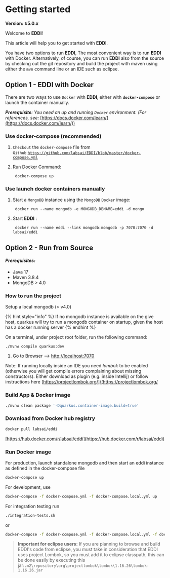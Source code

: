 # Getting started

**Version: ≥5.0.x**

Welcome to **EDDI**!

This article will help you to get started with **EDDI**.

You have two options to run **EDDI**, The most convenient way is to run **EDDI** with Docker. Alternatively, of course, you can run **EDDI** also from the source by checking out the git repository and build the project with maven using either the `mvn` command line or an IDE such as eclipse.

## Option 1 - EDDI with Docker

There are two ways to use `Docker` with **EDDI**, either with **`docker-compose`** or launch the container manually.

_**Prerequisite**: You need an up and running `Docker` environment. (For references, see:_ [https://docs.docker.com/learn/](https://docs.docker.com/learn/))

### Use docker-compose (recommended)

1. `Checkout` the `docker-compose` file from `Github`:[`https://github.com/labsai/EDDI/blob/master/docker-compose.yml`](https://github.com/labsai/EDDI/blob/master/docker-compose.yml)
2.  Run Docker Command:

    ```
     docker-compose up
    ```

### Use launch docker containers manually

1.  Start a `MongoDB` instance using the `MongoDB` `Docker` image:

    ```
     docker run --name mongodb -e MONGODB_DBNAME=eddi -d mongo
    ```
2.  Start **EDDI** :

    ```
     docker run --name eddi --link mongodb:mongodb -p 7070:7070 -d labsai/eddi
    ```

## Option 2 - Run from Source

#### _Prerequisites:_

* Java 17
* Maven 3.8.4
* MongoDB > 4.0



### How to run the project

Setup a local mongodb (> v4.0)

{% hint style="info" %}
If no mongodb instance is available on the give host, quarkus will try to run a mongodb container on startup, given the host has a docker running server
{% endhint %}

On a terminal, under project root folder, run the following command:

```shell
./mvnw compile quarkus:dev
```

1. Go to Browser --> [http://localhost:7070](http://localhost:7070)

Note: If running locally inside an IDE you need _lombok_ to be enabled (otherwise you will get compile errors complaining about missing constructors). Either download as plugin (e.g. inside Intellij) or follow instructions here \[https://projectlombok.org/]\(https://projectlombok.org/

### Build App & Docker image

```bash
./mvnw clean package '-Dquarkus.container-image.build=true'
```

### Download from Docker hub registry

```bash
docker pull labsai/eddi
```

[https://hub.docker.com/r/labsai/eddi](https://hub.docker.com/r/labsai/eddi)

### Run Docker image

For production, launch standalone mongodb and then start an eddi instance as defined in the docker-compose file

```bash
docker-compose up
```

For development, use

```bash
docker-compose -f docker-compose.yml -f docker-compose.local.yml up
```

For integration testing run

```bash
./integration-tests.sh
```

or

```bash
docker-compose -f docker-compose.yml -f docker-compose.local.yml -f docker-compose.testing.yml -p ci up -d
```

> **Important for eclipse users:** If you are planning to browse and build EDDI's code from eclipse, you must take in consideration that EDDI uses project Lombok, so you must add it to eclipse classpath, this can be done easily by executing this jar:`.m2\repository\org\projectlombok\lombok\1.16.26\lombok-1.16.26.jar`

